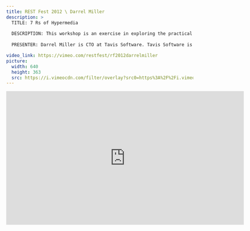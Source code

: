 ```yaml
---
title: REST Fest 2012 \ Darrel Miller
description: >
  TITLE: 7 Rs of Hypermedia
  
  DESCRIPTION: This workshop is an exercise in exploring the practical uses of hypermedia; a valuable reference resource for anyone who wants to see real world hypermedia usage. Through his work, Miller has identified seven different scenarios where hypermedia can be used within distributed applications: Relations, Resources, Reference Data, Restriction, Re-Distribution, Reduction, and Reactive.
  
  PRESENTER: Darrel Miller is CTO at Tavis Software. Tavis Software is an ISV that targets a small vertical market in the world of Enterprise Resource Planning (ERP) software. Darrel has been responsible for the architecture, design, development, deployment, support and maintenance of distributed business systems using ISAM databases, client/server databases, SOAP based services and most recently REST based systems. Darrel has been writing software professionally for 18 years. The last four years have been spent discovering the benefits of the REST. His particular focus is on the use of REST to develop non-browser based line-of-business applications. He is a Connected Systems Developer Microsoft MVP and a member of the Microsoft Web API advisory board.

video_link: https://vimeo.com/restfest/rf2012darrelmiller
picture:
  width: 640
  height: 363
  src: https://i.vimeocdn.com/filter/overlay?src0=https%3A%2F%2Fi.vimeocdn.com%2Fvideo%2F341458206_640x363.jpg&src1=http%3A%2F%2Ff.vimeocdn.com%2Fp%2Fimages%2Fcrawler_play.png
---
```

<iframe src="https://player.vimeo.com/video/49484938?title=0&byline=0&portrait=0&badge=0&autopause=0&player_id=0" width="640" height="360" frameborder="0" title="REST Fest 2012 \ Darrel Miller" webkitallowfullscreen mozallowfullscreen allowfullscreen></iframe>